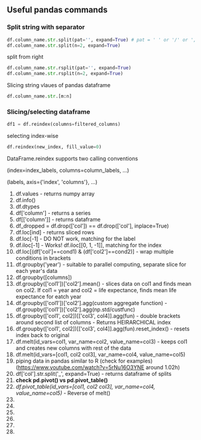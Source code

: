 ## Useful pandas commands

### Split string with separator
```python
df.column_name.str.split(pat='', expand=True) # pat = ' ' or '/' or ',' etc.
df.column_name.str.split(n=2, expand=True)
```
split from right
```python
df.column_name.str.rsplit(pat='', expand=True)
df.column_name.str.rsplit(n=2, expand=True)
```
Slicing string vlaues of pandas dataframe
```python
df.column_name.str.[m:n]
```

### Slicing/selecting dataframe
```python
df1 = df.reindex(columns=filtered_columns)
```
selecting index-wise
```python
df.reindex(new_index, fill_value=0)
```
DataFrame.reindex supports two calling conventions

(index=index_labels, columns=column_labels, ...)

(labels, axis={'index', 'columns'}, ...)

1. df.values - returns numpy array
2. df.info()
3. df.dtypes
4. df['column'] - returns a series
5. df[['column']] - returns dataframe
6. df_dropped = df.drop(['col']) == df.drop(['col'], inplace=True)
7. df.loc[ind] - returns sliced rows
8. df.loc[-1] - DO NOT work, matching for the label
9. df.iloc[-1] - Works! df.iloc[[0, 1, -1]], matching for the index
10. df.loc[(df['col']==cond1) & (df['col2']==cond2)] - wrap multiple conditions in brackets
11. df.groupby('year') - suitable to parallel computing, separate slice for each year's data
12. df.groupby([columns])
13. df.groupby(['col1'])['col2'].mean() - slices data on col1 and finds mean on col2. If col1 = year and col2 = life expectance, finds mean life expectance for eatch year
14. df.groupby(['col1'])['col2'].agg(custom aggregate function) -  df.groupby(['col1'])['col2'].agg(np.std/custfunc)
15. df.groupby(['col1', col2])[['col3', col4]].agg(fun) - double brackets around second list of columns - Returns HEIRARCHICAL index
16. df.groupby(['col1', col2])[['col3', col4]].agg(fun).reset_index() - resets index back to original
17. df.melt(id_vars=col1, var_name=col2, value_name=col3) - keeps col1 and creates new columns with rest of the data
18. df.melt(id_vars=[col1, col2 col3], var_name=col4, value_name=col5)
19. piping data in pandas similar to R (check for examples) (https://www.youtube.com/watch?v=5rNu16O3YNE around 1.02h)
20. df['col'].str.split('_', expand=True) - returns dataframe of splits
21. __check pd.pivot() vs pd.pivot_table()__
22. _df.pivot_table(id_vars=[col1, col2 col3], var_name=col4, value_name=col5)_ - Reverse of melt()
23. 
24. 
25.  
26. 
27. 
28. 
